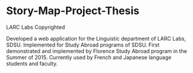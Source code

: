 # Story-Map-Project-Thesis
LARC Labs Copyrighted

Developed a web application for the Linguistic department of LARC Labs, SDSU.
Implemented for Study Abroad programs of SDSU.
First demonstrated and implemented by Florence Study Abroad program in the Summer of 2015.
Currently used by French and Japanese language students and faculty.
